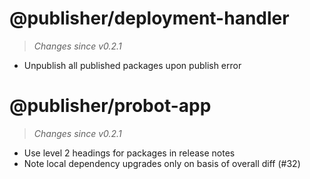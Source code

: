 # @publisher/deployment-handler
> *Changes since v0.2.1*

 - Unpublish all published packages upon publish error

# @publisher/probot-app
> *Changes since v0.2.1*

 - Use level 2 headings for packages in release notes
 - Note local dependency upgrades only on basis of overall diff (#32)
